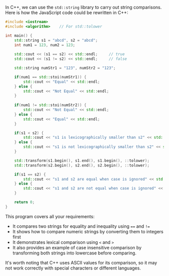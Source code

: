 In C++, we can use the `std::string` library to carry out string comparisons. Here is how the JavaScript code could be rewritten in C++:

```c++
#include <iostream>
#include <algorithm>    // For std::tolower

int main() {
    std::string s1 = "abcd", s2 = "abcd";
    int num1 = 123, num2 = 123;
    
    std::cout << (s1 == s2) << std::endl;     // true
    std::cout << (s1 != s2) << std::endl;     // false

    std::string numStr1 = "123", numStr2 = "123";

    if(num1 == std::stoi(numStr1)) {
        std::cout << "Equal" << std::endl;
    } else {
        std::cout << "Not Equal" << std::endl;
    }
    
    if(num1 != std::stoi(numStr2)) {
        std::cout << "Not Equal" << std::endl;
    } else {
        std::cout << "Equal" << std::endl;
    }

    if(s1 < s2) {
        std::cout << "s1 is lexicographically smaller than s2" << std::endl;
    } else {
        std::cout << "s1 is not lexicographically smaller than s2" << std::endl;
    }

    std::transform(s1.begin(), s1.end(), s1.begin(), ::tolower);
    std::transform(s2.begin(), s2.end(), s2.begin(), ::tolower);

    if(s1 == s2) {
        std::cout << "s1 and s2 are equal when case is ignored" << std::endl;
    } else {
        std::cout << "s1 and s2 are not equal when case is ignored" << std::endl;
    }

    return 0;
}
```

This program covers all your requirements:

- It compares two strings for equality and inequality using `==` and `!=`
- It shows how to compare numeric strings by converting them to integers first
- It demonstrates lexical comparison using `<` and `>`
- It also provides an example of case insensitive comparison by transforming both strings into lowercase before comparing.

It's worth noting that C++ uses ASCII values for its comparison, so it may not work correctly with special characters or different languages.
